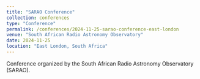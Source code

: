 ```yaml
---
title: "SARAO Conference"
collection: conferences
type: "Conference"
permalink: /conferences/2024-11-25-sarao-conference-east-london
venue: "South African Radio Astronomy Observatory"
date: 2024-11-25
location: "East London, South Africa"
---
```


Conference organized by the South African Radio Astronomy Observatory (SARAO).

